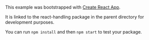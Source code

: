 This example was bootstrapped with [Create React App](https://github.com/facebook/create-react-app).

It is linked to the react-handling package in the parent directory for development purposes.

You can run `npm install` and then `npm start` to test your package.

